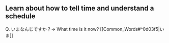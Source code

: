 
## Learn about how to tell time and understand a schedule


Q. いまなんじですか？-> What time is it now? [[Common_Words#^0d03f5|いま]]


